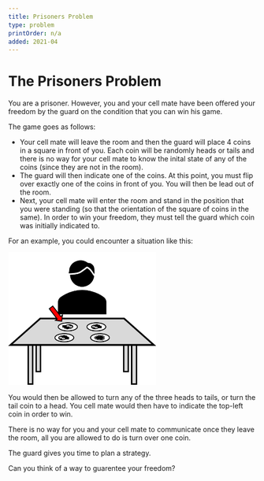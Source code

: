 ```yaml
---
title: Prisoners Problem
type: problem
printOrder: n/a
added: 2021-04
---
```


# The Prisoners Problem

You are a prisoner. However, you and your cell mate have been offered your freedom by the guard on the condition that you can win his game.

The game goes as follows:

- Your cell mate will leave the room and then the guard will place 4 coins in a square in front of you. Each coin will be randomly heads or tails and there is no way for your cell mate to know the inital state of any of the coins (since they are not in the room).  
- The guard will then indicate one of the coins. At this point, you must flip over exactly one of the coins in front of you. You will then be lead out of the room.  
- Next, your cell mate will enter the room and stand in the position that you were standing (so that the orientation of the square of coins in the same). In order to win your freedom, they must tell the guard which coin was initially indicated to.

For an example, you could encounter a situation like this:

<img src="../../images/prisoners-problem-1.png" width=300>

You would then be allowed to turn any of the three heads to tails, or turn the tail coin to a head. You cell mate would then have to indicate the top-left coin in order to win.

There is no way for you and your cell mate to communicate once they leave the room, all you are allowed to do is turn over one coin.

The guard gives you time to plan a strategy.

Can you think of a way to guarentee your freedom?
